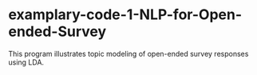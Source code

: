 # examplary-code-1-NLP-for-Open-ended-Survey

This program illustrates topic modeling of open-ended survey responses using LDA. 

